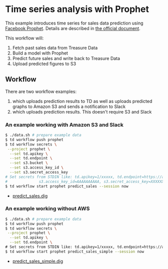 # Time series analysis with Prophet

This example introduces time series for sales data prediction using [Facebook Prophet](https://facebook.github.io/prophet).
Details are described in [the official document](https://facebook.github.io/prophet/docs/non-daily_data.html#monthly-data).

This workflow will:

1. Fetch past sales data from Treasure Data
2. Build a model with Prophet
3. Predict future sales and write back to Treasure Data
4. Upload predicted figures to S3

## Workflow

There are two workflow examples:

1. which uploads prediction results to TD as well as uploads predicted graphs to Amazon S3 and sends a notification to Slack
2. which uploads prediction results. This doesn't require S3 and Slack

### An example working with Amazon S3 and Slack

```bash
$ ./data.sh # prepare example data
$ td workflow push prophet
$ td workflow secrets \
 --project prophet \
  --set td.apikey \
  --set td.endpoint \
  --set s3.bucket \
  --set s3.access_key_id \
  --set s3.secret_access_key
# Set secrets from STDIN like: td.apikey=1/xxxxx, td.endpoint=https://api.treasuredata.com, s3.bucket=$S3_BUCKET,
#              s3.access_key_id=AAAAAAAAAA, s3.secret_access_key=XXXXXXXXX
$ td workflow start prophet predict_sales --session now
```

* [predict_sales.dig](predict_sales.dig)

### An example working without AWS

```bash
$ ./data.sh # prepare example data
$ td workflow push prophet
$ td workflow secrets \
 --project prophet \
  --set td.apikey \
  --set td.endpoint \
# Set secrets from STDIN like: td.apikey=1/xxxxx, td.endpoint=https://api.treasuredata.com
$ td workflow start prophet predict_sales_simple --session now
```

* [predict_sales_simple.dig](predict_sales_simple.dig)
